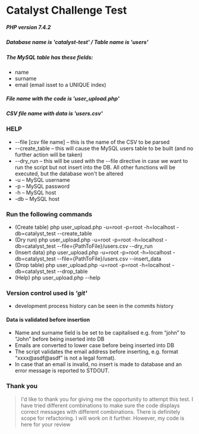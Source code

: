 #  Catalyst Challenge Test
##### PHP version 7.4.2
#####  Database name is _'catalyst-test'_ / Table name is _'users'_
##### The MySQL table has these fields:
- name
- surname
- email (email isset to a UNIQUE index)

#####  File name with the code is _'user_upload.php'_
#####  CSV file name with data is _'users.csv'_

###  HELP
- --file [csv file name] – this is the name of the CSV to be parsed
- --create_table – this will cause the MySQL users table to be built (and no further action will be taken) 
- --dry_run – this will be used with the --file directive in case we want to run the script but not insert into the DB. All other functions will be executed, but the database won't be altered
- -u – MySQL username
- -p – MySQL password
- -h – MySQL host
- -db – MySQL host

### Run the following commands
- (Create table) php user_upload.php -u=root -p=root -h=localhost -db=catalyst_test --create_table 
- (Dry run) php user_upload.php -u=root -p=root -h=localhost -db=catalyst_test --file={PathToFile}/users.csv --dry_run
- (Insert data) 
 php user_upload.php  -u=root -p=root -h=localhost -db=catalyst_test --file={PathToFile}/users.csv --insert_data
- (Drop table) php user_upload.php -u=root -p=root -h=localhost -db=catalyst_test --drop_table
- (Help) php user_upload.php --help 

### Version control used is _'git'_ 
- development process history can be seen in the commits history


#### Data is validated before insertion
-  Name and surname field is be set to be capitalised e.g. from “john” to “John” before being inserted into DB
- Emails are converted to lower case before being inserted into DB
- The script validates the email address before inserting,  e.g. format “xxxx@asdf@asdf” is not a legal format). 
- In case that an email is invalid, no insert is made to database and an error message is reported to STDOUT.

### Thank you
> I'd like to thank you for giving me the opportunity to attempt this test. 
> I have tried different combinations to make sure the code displays 
> correct messages with different combinations.
> There is definitely scope for refactoring. 
> I will work on it further. However, my code is here for your review 
